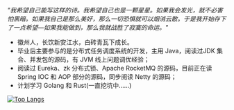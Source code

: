 *"我希望自己能写这样的诗。我希望自己也是一颗星星。如果我会发光，就不必害怕黑暗。如果我自己是那么美好，那么一切恐惧就可以烟消云散。于是我开始存下了一点希望—如果我能做到，那么我就战胜了寂寞的命运。"*

+ 徽州人，长饮新安江水，白砖青瓦下成长。
+ 毕业后主要参与的是分布式任务调度系统的开发，主用 Java，阅读过JDK 集合、并发包的源码，有 JVM 线上问题调优经验；
+ 阅读过 Eureka、zk 分布式锁、Apache RocketMQ 的源码，目前正在读 Spring IOC 和 AOP 部分的源码，同步阅读 Netty 的源码；
+ 计划学习 Golang 和 Rust(一直挖坑中……)


[![Top Langs](https://github-readme-stats.vercel.app/api/top-langs/?username=PansonPanson&hide=javascript,html,css,TSQL,shell&layout=compact)](https://github.com/anuraghazra/github-readme-stats)




